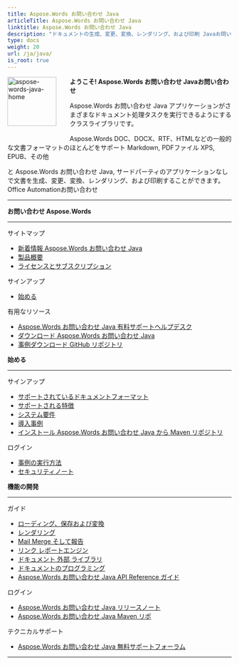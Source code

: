 ```yaml
---
title: Aspose.Words お問い合わせ Java
articleTitle: Aspose.Words お問い合わせ Java
linktitle: Aspose.Words お問い合わせ Java
description: "ドキュメントの生成、変更、変換、レンダリング、および印刷 Javaお問い合わせ"
type: docs
weight: 20
url: /ja/java/
is_root: true
---
```


<img src="/words/java/home_1" alt="aspose-words-java-home" align="left" style="width:110px; margin: 0 30px 30px 0"/>

**ようこそ! Aspose.Words お問い合わせ Javaお問い合わせ**

Aspose.Words お問い合わせ Java アプリケーションがさまざまなドキュメント処理タスクを実行できるようにするクラスライブラリです。

Aspose.Words DOC、DOCX、RTF、HTMLなどの一般的な文書フォーマットのほとんどをサポート Markdown, PDFファイル XPS, EPUB、その他

と Aspose.Words お問い合わせ Java, サードパーティのアプリケーションなしで文書を生成、変更、変換、レンダリング、および印刷することができます。 Office Automationお問い合わせ

------

<div class="row">
	<div class="col-md-4">
		<p><b>お問い合わせ Aspose.Words</b></p>
			<hr/><p>サイトマップ</p>
			<ul>
				<li><a href="/words/ja/java/what-s-new-in-aspose-words-for-java/">新着情報 Aspose.Words お問い合わせ Java</a></li>
				<li><a href="/words/ja/java/product-overview/">製品概要</a></li>
				<li><a href="/words/ja/java/licensing/">ライセンスとサブスクリプション</a></li>
			</ul>
			<p>サインアップ</p>
			<ul>
				<li><a href="/words/ja/java/getting-started/">始める</a></li>
			</ul>
			<p>有用なリソース</p>
			<ul>
				<li><a href="https://helpdesk.aspose.com/">Aspose.Words お問い合わせ Java 有料サポートヘルプデスク</a></li>
				<li><a href="https://releases.aspose.com/words/java">ダウンロード Aspose.Words お問い合わせ Java</a></li>
				<li><a href="https://github.com/aspose-words/Aspose.Words-for-Java">事例ダウンロード GitHub リポジトリ</a></li>
			</ul>
	</div>
	<div class="col-md-4">
		<p><b>始める</b></p>
			<hr/><p>サインアップ</p>
			<ul>
				<li><a href="/words/ja/java/supported-document-formats/">サポートされているドキュメントフォーマット</a></li>
				<li><a href="/words/ja/java/features/">サポートされる特徴</a></li>
				<li><a href="/words/ja/java/system-requirements/">システム要件</a></li>
				<li><a href="/words/ja/java/installation/">導入事例</a></li>
				<li><a href="https://repository.aspose.com/words/">インストール Aspose.Words お問い合わせ Java から Maven リポジトリ</a></li>
			</ul>
			<p>ログイン</p>
			<ul>
				<li><a href="/words/ja/java/how-to-run-the-examples/">事例の実行方法</a></li>
				<li><a href="/words/ja/java/security/">セキュリティノート</a></li>
			</ul>
	</div>
	<div class="col-md-4">
		<p><b>機能の開発</b></p>
			<hr/><p>ガイド</p>
			<ul>
				<li><a href="/words/ja/java/loading-saving-and-converting/">ローディング、保存および変換</a></li>
				<li><a href="/words/ja/java/rendering/">レンダリング</a></li>
				<li><a href="/words/java/mail-merge-and-reporting/">Mail Merge そして報告</a></li>
				<li><a href="/words/java/linq-reporting-engine/">リンク レポートエンジン</a></li>
				<li><a href="/words/ja/java/print-a-document-programmatically-or-using-dialogs/">ドキュメント 外部 ライブラリ</a></li>
				<li><a href="/words/ja/java/programming-with-documents/">ドキュメントのプログラミング</a></li>
				<li><a href="https://reference.aspose.com/words/java">Aspose.Words お問い合わせ Java API Reference ガイド</a></li>
			</ul>
			<p>ログイン</p>
			<ul>
				<li><a href="https://releases.aspose.com/words/java/release-notes/">Aspose.Words お問い合わせ Java リリースノート</a></li>
				<li><a href="https://releases.aspose.com/java/repo/com/aspose/aspose-words/">Aspose.Words お問い合わせ Java Maven リポ</a></li>
			</ul>
			<p>テクニカルサポート</p>
			<ul>
				<li><a href="https://forum.aspose.com/c/words/8">Aspose.Words お問い合わせ Java 無料サポートフォーラム</a></li>
			</ul>
	</div>
</div>

------
